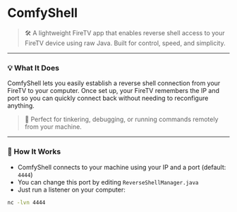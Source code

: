 # ComfyShell

> 🛠️ A lightweight FireTV app that enables reverse shell access to your FireTV device using raw Java. Built for control, speed, and simplicity.

---

### 💡 What It Does

ComfyShell lets you easily establish a reverse shell connection from your FireTV to your computer. Once set up, your FireTV remembers the IP and port so you can quickly connect back without needing to reconfigure anything.

> 🔄 Perfect for tinkering, debugging, or running commands remotely from your machine.

---

### 🚀 How It Works

- ComfyShell connects to your machine using your IP and a port (default: `4444`)
- You can change this port by editing `ReverseShellManager.java`
- Just run a listener on your computer:

```bash
nc -lvn 4444
